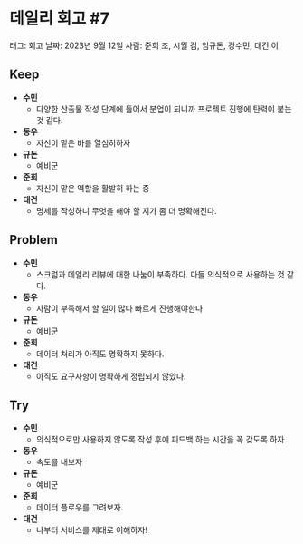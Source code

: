 # 데일리 회고 #7

태그: 회고
날짜: 2023년 9월 12일
사람: 준희 조, 시월 김, 임규돈, 강수민, 대건 이

## Keep

- **수민**
    - 다양한 산출물 작성 단계에 들어서 분업이 되니까 프로젝트 진행에 탄력이 붙는 것 같다.
- **동우**
    - 자신이 맡은 바를 열심히하자
- **규돈**
    - 예비군
- **준희**
    - 자신이 맡은 역할을 활발히 하는 중
- **대건**
    - 명세를 작성하니 무엇을 해야 할 지가 좀 더 명확해진다.

## Problem

- **수민**
    - 스크럼과 데일리 리뷰에 대한 나눔이 부족하다. 다들 의식적으로 사용하는 것 같다.
- **동우**
    - 사람이 부족해서 할 일이 많다 빠르게 진행해야한다
- **규돈**
    - 예비군
- **준희**
    - 데이터 처리가 아직도 명확하지 못하다.
- **대건**
    - 아직도 요구사항이 명확하게 정립되지 않았다.

## Try

- **수민**
    - 의식적으로만 사용하지 않도록 작성 후에 피드백 하는 시간을 꼭 갖도록 하자
- **동우**
    - 속도를 내보자
- **규돈**
    - 예비군
- **준희**
    - 데이터 플로우를 그려보자.
- **대건**
    - 나부터 서비스를 제대로 이해하자!
